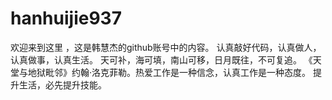 # hanhuijie937
欢迎来到这里 ，这是韩慧杰的github账号中的内容。
认真敲好代码，认真做人，认真做事，认真生活。
天可补，海可填，南山可移，日月既往，不可复追。
《天堂与地狱毗邻》约翰·洛克菲勒。热爱工作是一种信念，认真工作是一种态度。
提升生活，必先提升技能。
